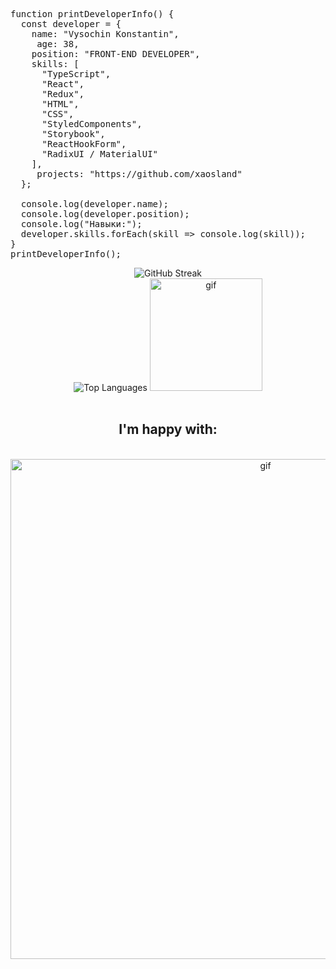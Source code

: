 <pre>
function printDeveloperInfo() {
  const developer = {
    name: "Vysochin Konstantin",
     age: 38,
    position: "FRONT-END DEVELOPER",
    skills: [
      "TypeScript",
      "React",
      "Redux",
      "HTML",
      "CSS",
      "StyledComponents",
      "Storybook",
      "ReactHookForm",
      "RadixUI / MaterialUI"
    ],
     projects: "https://github.com/xaosland"
  };

  console.log(developer.name);
  console.log(developer.position);
  console.log("Навыки:");
  developer.skills.forEach(skill => console.log(skill));
}
printDeveloperInfo();
</pre>
</div>
<div align="center">
  <img src="https://github-readme-streak-stats.herokuapp.com/?user={xaosland}&theme=swift&date_format=j%20M%5B%20Y%5D" alt="GitHub Streak">
</a> <br/>
    <div>
  <img src="https://github-readme-stats.vercel.app/api/top-langs/?username=xaosland&layout=compact&theme=swift" alt="Top Languages">
</a>
        <img src="https://github.com/veluat/veluat/raw/main/gif-gif-gif.gif?raw=true?raw=true" alt="gif" width="180">
    </div>
    <br/>
    <div>
      <h2>I'm happy with:</h2>
      <br/>
              <img src="https://fs04.gcfiles.net/fileservice/file/download/a/177331/sc/43/h/82c04d45af35604d1a6b735e1367e093.png" alt="gif" width="800">
    </div>
 
